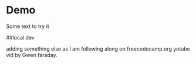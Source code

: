 # Demo

Some text to try it

##local dev

adding something else as I am following along on freecodecamp.org yotube vid by Gwen faraday.